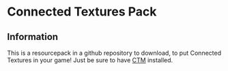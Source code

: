 # Connected Textures Pack
## Information

This is a resourcepack in a github repository to download, to put Connected Textures in your game! Just be sure to have [CTM](https://minecraft.curseforge.com/projects/ctm) installed. 